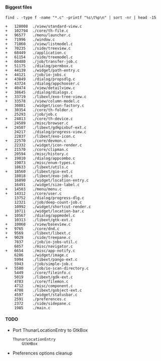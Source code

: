 #### Biggest files

```
find . -type f -name "*.c" -printf "%s\t%p\n" | sort -nr | head -15

+   128008	./view/standard-view.c
+   102794	./core/th-file.c
+   96577	./menu/launcher.c
+   71996	./window.c
+   71060	./view/listmodel.c
+   70235	./side/treeview.c
+   68449	./application.c
+   61154	./side/treemodel.c
+   60480	./job/transfer-job.c
+   51175	./dialog/permbox.c
+   44139	./widget/path-entry.c
+   44121	./job/io-jobs.c
+   43849	./dialog/propsdlg.c
+   43724	./dialog/appchooser.c
+   40474	./view/detailview.c
+   38645	./dialog/dialogs.c
+   33719	./libext/exo-tree-view.c
+   33578	./view/column-model.c
    30881	./widget/icon-factory.c
+   30354	./core/th-folder.c
    25293	./job/job.c
+   24813	./core/th-device.c
    24589	./misc/browser.c
+   24507	./libext/gdkpixbuf-ext.c
    24217	./dialog/progress-view.c
    22837	./libext/exo-icon.c
+   22570	./core/devmon.c
    22332	./widget/icon-render.c
+   21570	./core/clipman.c
    20594	./misc/history.c
+   19810	./dialog/appcombo.c
    19073	./misc/enum-types.c
    18633	./libext/utils.c
+   18560	./libext/gio-ext.c
    18018	./libext/exo-job.c
    16890	./widget/location-entry.c
    16491	./widget/size-label.c
+   14503	./menu/menu.c
+   14312	./core/user.c
    13752	./dialog/progress-dlg.c
    12321	./job/deep-count-job.c
    10992	./widget/shortcut-render.c
    10711	./widget/location-bar.c
+   10567	./dialog/appmodel.c
    10313	./libext/gtk-ext.c
+   10060	./view/baseview.c
+   9765	./core/dnd.c
+   9569	./libext/libext.c
+   9029	./side/treepane.c
    7837	./job/io-jobs-util.c
    6857	./misc/navigator.c
+   6654	./misc/app-notify.c
    6286	./widget/image.c
    5994	./libext/pango-ext.c
    5943	./job/simple-job.c
+   5580	./job/io-scan-directory.c
    5449	./core/fileinfo.c
    5019	./libext/gdk-ext.c
    4783	./core/filemon.c
    4712	./misc/component.c
    4708	./libext/gobject-ext.c
    4597	./widget/statusbar.c
    2591	./preferences.c
    2372	./side/sidepane.c
    1985	./main.c
```



#### TODO

* Port ThunarLocationEntry to GtkBox
    
    ```
    ThunarLocationEntry
        GtkHBox
    ```

* Preferences options cleanup

<property name="last-details-view-column-widths" type="string"
value="50,123,50,50,347,50,50,73,50,91"/>

<!--
metadata

gboolean directory_specific_settings;
thunar_file_get_metadata_setting()

HAVE_LINUX

CTYPE_H
ERRNO_H
FCNTL_H
GRP_H
LIMITS_H
LOCALE_H
MEMORY_H
PATHS_H
PWD_H
SCHED_H
SIGNAL_H
STDARG_H
STDLIB_H
STRING_H
SYS_MMAN_H
SYS_PARAM_H
SYS_STAT_H
SYS_TIME_H
SYS_TYPES_H
SYS_UIO_H
SYS_WAIT_H
TIME_H

AC_FUNC_MMAP()
-->


